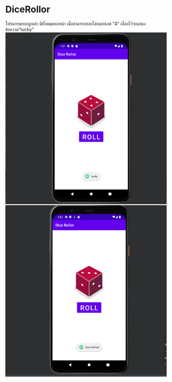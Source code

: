 # DiceRollor
โปรแกรมทอยลูกเต๋า มีทั้งหมดหกหน้า เมื่อสามารถทอยได้หมายเลข "4" เลื่อกไว้จะแสดงข้อความ"lucky"
![alt text](https://github.com/kasipat456/DiceRollor/blob/master/week05.PNG)
![alt text](https://github.com/kasipat456/DiceRollor/blob/master/week05-2.PNG)
